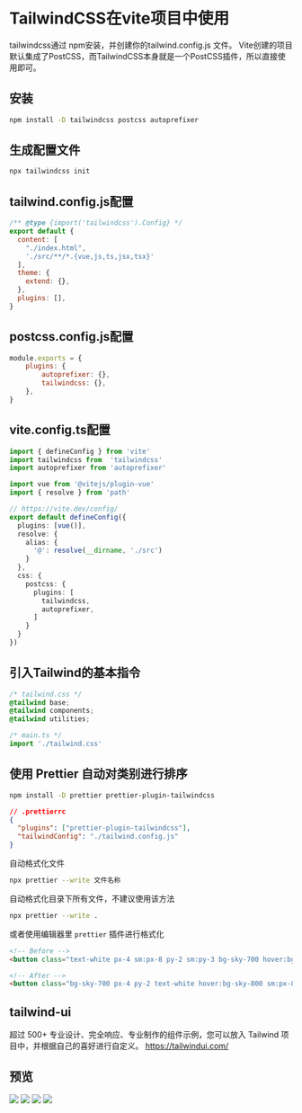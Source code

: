 # TailwindCSS在vite项目中使用
tailwindcss通过 npm安装，并创建你的tailwind.config.js 文件。 Vite创建的项目默认集成了PostCSS，而TailwindCSS本身就是一个PostCSS插件，所以直接使用即可。


## 安装
```bash
npm install -D tailwindcss postcss autoprefixer
```

## 生成配置文件
```bash
npx tailwindcss init
```

## tailwind.config.js配置
```js
/** @type {import('tailwindcss').Config} */
export default {
  content: [
    "./index.html",
    './src/**/*.{vue,js,ts,jsx,tsx}'
  ],
  theme: {
    extend: {},
  },
  plugins: [],
}
```

## postcss.config.js配置
```js
module.exports = {
    plugins: {
        autoprefixer: {},
        tailwindcss: {},
    },
}
```

## vite.config.ts配置
```ts
import { defineConfig } from 'vite'
import tailwindcss from  'tailwindcss'
import autoprefixer from 'autoprefixer'

import vue from '@vitejs/plugin-vue'
import { resolve } from 'path'

// https://vite.dev/config/
export default defineConfig({
  plugins: [vue()],
  resolve: {
    alias: {
      '@': resolve(__dirname, './src')
    }
  },
  css: {
    postcss: {
      plugins: [
        tailwindcss, 
        autoprefixer,
      ]
    }
  }
})
```

## 引入Tailwind的基本指令
```css
/* tailwind.css */
@tailwind base;
@tailwind components;
@tailwind utilities;
```
```js
/* main.ts */
import './tailwind.css'
```

## 使用 Prettier 自动对类别进行排序
```bash
npm install -D prettier prettier-plugin-tailwindcss
```
```json
// .prettierrc
{
  "plugins": ["prettier-plugin-tailwindcss"],
  "tailwindConfig": "./tailwind.config.js"
}
```
自动格式化文件
```bash
npx prettier --write 文件名称
```
自动格式化目录下所有文件，不建议使用该方法
```bash
npx prettier --write .
```
或者使用编辑器里 `prettier` 插件进行格式化
```html
<!-- Before -->
<button class="text-white px-4 sm:px-8 py-2 sm:py-3 bg-sky-700 hover:bg-sky-800">...</button>

<!-- After -->
<button class="bg-sky-700 px-4 py-2 text-white hover:bg-sky-800 sm:px-8 sm:py-3">...</button>
```



## tailwind-ui
超过 500+ 专业设计、完全响应、专业制作的组件示例，您可以放入 Tailwind 项目中，并根据自己的喜好进行自定义。
https://tailwindui.com/

## 预览
<img src="https://pic1.imgdb.cn/item/67bc42b0d0e0a243d403797f.png" />
<img src="https://pic1.imgdb.cn/item/67bc42afd0e0a243d403797d.png" />
<img src="https://pic1.imgdb.cn/item/67bc42b0d0e0a243d403797e.png" />
<img src="https://pic1.imgdb.cn/item/67bc42b0d0e0a243d4037980.png" />